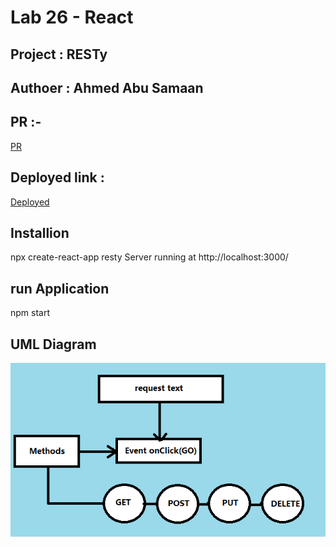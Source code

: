 # Lab 26 - React

## Project : RESTy

## Authoer : Ahmed Abu Samaan
## PR :-
[PR](https://github.com/AhmedAbuSamaan-401-advanced-javascript/restyNew/pull/8)

## Deployed link :
[Deployed](https://wizardly-elion-a1ba8f.netlify.app/)

## Installion

npx create-react-app resty
Server running at http://localhost:3000/

## run Application

npm start

## UML Diagram
![UML](./assest/UML26.png)



